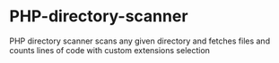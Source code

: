 # PHP-directory-scanner
PHP directory scanner scans any given directory and fetches files and counts lines of code with custom extensions selection

